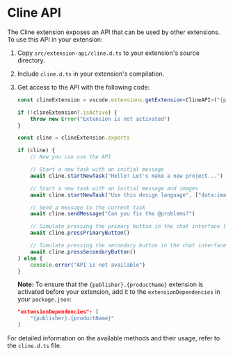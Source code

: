 # Cline API

The Cline extension exposes an API that can be used by other extensions. To use this API in your extension:

1. Copy `src/extension-api/cline.d.ts` to your extension's source directory.
2. Include `cline.d.ts` in your extension's compilation.
3. Get access to the API with the following code:

    ```ts
    const clineExtension = vscode.extensions.getExtension<ClineAPI>("{publisher}.{productName}")

    if (!clineExtension?.isActive) {
    	throw new Error("Extension is not activated")
    }

    const cline = clineExtension.exports

    if (cline) {
    	// Now you can use the API

    	// Start a new task with an initial message
    	await cline.startNewTask("Hello! Let's make a new project...")

    	// Start a new task with an initial message and images
    	await cline.startNewTask("Use this design language", ["data:image/webp;base64,..."])

    	// Send a message to the current task
    	await cline.sendMessage("Can you fix the @problems?")

    	// Simulate pressing the primary button in the chat interface (e.g. 'Save' or 'Proceed While Running')
    	await cline.pressPrimaryButton()

    	// Simulate pressing the secondary button in the chat interface (e.g. 'Reject')
    	await cline.pressSecondaryButton()
    } else {
    	console.error("API is not available")
    }
    ```

    **Note:** To ensure that the `{publisher}.{productName}` extension is activated before your extension, add it to the `extensionDependencies` in your `package.json`:

    ```json
    "extensionDependencies": [
        "{publisher}.{productName}"
    ]
    ```

For detailed information on the available methods and their usage, refer to the `cline.d.ts` file.
